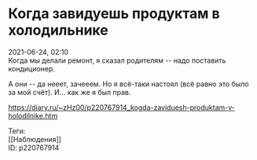 Когда завидуешь продуктам в холодильнике
=========================================

   
 2021-06-24, 02:10   
  Когда мы делали ремонт, я сказал родителям -- надо поставить кондиционер.   
   
 А они -- да нееет, зачееем. Но я всё-таки настоял (всё равно это было за мой счёт). И... как же я был прав.   
    
 <https://diary.ru/~zHz00/p220767914_kogda-zaviduesh-produktam-v-holodilnike.htm>   
   
 Теги:   
 [[Наблюдения]]   
 ID: p220767914